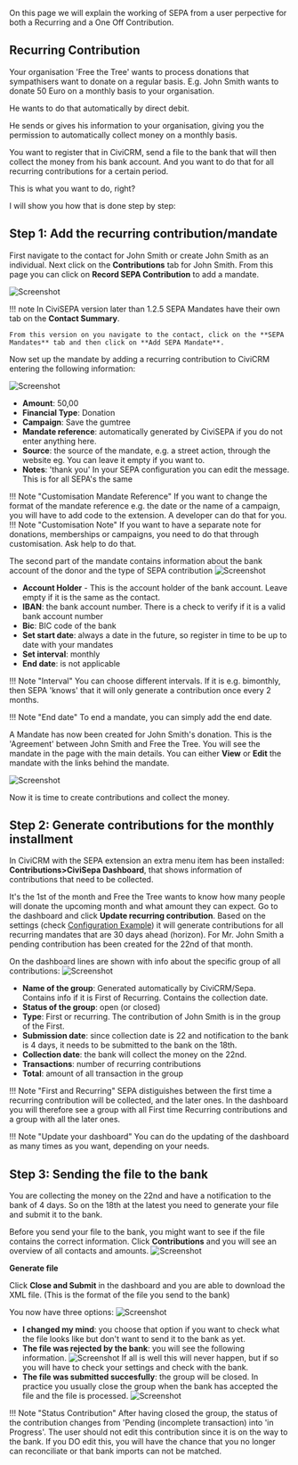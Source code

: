 On this page we will explain the working of SEPA from a user perpective for both a Recurring and a One Off Contribution.

## Recurring Contribution
Your organisation 'Free the Tree' wants to process donations that sympathisers want to donate on a regular basis. 
E.g. John Smith wants to donate 50 Euro on a monthly basis to your organisation.

He wants to do that automatically by direct debit. 

He sends or gives his information to your organisation, giving you the permission to automatically collect money on a monthly basis. 

You want to register that in CiviCRM, send a file to the bank that will then collect the money from his bank account. 
And you want to do that for all recurring contributions for a certain period. 

This is what you want to do, right?

I will show you how that is done step by step: 

## Step 1: Add the recurring contribution/mandate
First navigate to the contact for John Smith or create John Smith as an individual. Next click on the **Contributions** tab for John Smith. From this page you can click on **Record SEPA Contribution** to add a mandate.

![Screenshot](/img/record_sepa_contribution.png)

!!! note
    In CiviSEPA version later than 1.2.5 SEPA Mandates have their own tab on the **Contact Summary**. 
    
    From this version on you navigate to the contact, click on the **SEPA Mandates** tab and then click on **Add SEPA Mandate**.

Now set up the mandate by adding a recurring contribution to CiviCRM entering the following information:

![Screenshot](/img/record_sepa_contribution_firstpart.png)

* **Amount**: 50,00
* **Financial Type**: Donation
* **Campaign**: Save the gumtree
* **Mandate reference**: automatically generated by CiviSEPA if you do not enter anything here.
* **Source**: the source of the mandate, e.g. a street action, through the website eg. You can leave it empty if you want to. 
* **Notes**: 'thank you' In your SEPA configuration you can edit the message. This is for all SEPA's the same

!!! Note "Customisation Mandate Reference"
	If you want to change the format of the mandate reference e.g. the date or the name of a campaign, you will have to add code to the extension. A developer can do that for you.  
!!! Note "Customisation Note"
	If you want to have a separate note for donations, memberships or campaigns, you need to do that through customisation. Ask help to do that. 
	
The second part of the mandate contains information about the bank account of the donor and the type of SEPA contribution
![Screenshot](/img/record_sepa_contribution_secondpart.png)

* **Account Holder** - This is the account holder of the bank account. Leave empty if it is the same as the contact.
* **IBAN**: the bank account number. There is a check to verify if it is a valid bank account number
* **Bic**: BIC code of the bank
* **Set start date**: always a date in the future, so register in time to be up to date with your mandates 
* **Set interval**: monthly
* **End date**: is not applicable

!!! Note "Interval"
	You can choose different intervals. If it is e.g. bimonthly, then SEPA 'knows' that it will only generate a contribution once every 2 months. 
	
!!! Note "End date"
	To end a mandate, you can simply add the end date. 
	
A Mandate has now been created for John Smith's donation. This is the 'Agreement' between John Smith and Free the Tree.
You will see the mandate in the page with the main details. You can either **View** or **Edit** the mandate with the links behind the mandate.
 
![Screenshot](/img/sepa_contribution_mandate.png)

Now it is time to create contributions and collect the money. 

## Step 2: Generate contributions for the monthly installment
In CiviCRM with the SEPA extension an extra menu item has been installed: **Contributions>CiviSepa Dashboard**, that shows information of contributions that need to be collected. 

It's the 1st of the month and Free the Tree wants to know how many people will donate the upcoming month and what amount they can expect.
Go to the dashboard and click **Update recurring contribution**. 
Based on the settings (check [Configuration Example](config-example)) it will generate contributions for all recurring mandates that are 30 days ahead (horizon). 
For Mr. John Smith a pending contribution has been created for the 22nd of that month. 

On the dashboard lines are shown with info about the specific group of all contributions: 
![Screenshot](/img/sepa_dashboard_first_and_recurr.png)

* **Name of the group**: Generated automatically by CiviCRM/Sepa. Contains info if it is First of Recurring. Contains the collection date. 
* **Status of the group**: open (or closed) 
* **Type**: First or recurring. The contribution of John Smith is in the group of the First.
* **Submission date**: since collection date is 22 and notification to the bank is 4 days, it needs to be submitted to the bank on the 18th. 
* **Collection date**: the bank will collect the money on the 22nd. 
* **Transactions**: number of recurring contributions
* **Total**: amount of all transaction in the group 

!!! Note "First and Recurring"
	SEPA distiguishes between the first time a recurring contribution will be collected, and the later ones. In the dashboard you will therefore see a group with all First time Recurring contributions and a group with all the later ones. 

!!! Note "Update your dashboard"
	You can do the updating of the dashboard as many times as you want, depending on your needs.  

## Step 3: Sending the file to the bank
You are collecting the money on the 22nd and have a notification to the bank of 4 days. 
So on the 18th at the latest you need to generate your file and submit it to the bank. 

Before you send your file to the bank, you might want to see if the file contains the correct information. 
Click **Contributions** and you will see an overview of all contacts and amounts. 
![Screenshot](/img/sepa_dashboard_contributionsdetails.png)

**Generate file**

Click **Close and Submit** in the dashboard and you are able to download the XML file. (This is the format of the file you send to the bank) 

You now have three options: 
![Screenshot](/img/sepa_close_and_submit_group.png)

* **I changed my mind**: you choose that option if you want to check what the file looks like but don't want to send it to the bank as yet. 
* **The file was rejected by the bank**: you will see the following information.
![Screenshot](/img/sepa_close_group.png)
If all is well this will never happen, but if so you will have to check your settings and check with the bank. 
* **The file was submitted succesfully**: the group will be closed. In practice you usually close the group when the bank has accepted the file and the file is processed. 
![Screenshot](/img/sepa_close_group.png)

!!! Note "Status Contribution"
	After having closed the group, the status of the contribution changes from 'Pending (incomplete transaction) into 'in Progress'. 
	The user should not edit this contribution since it is on the way to the bank. 
	If you DO edit this, you will have the chance that you no longer can reconciliate or that bank imports can not be matched. 













 
